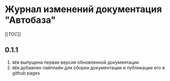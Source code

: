 # Журнал изменений документация "Автобаза"

[[_TOC_]]

## 0.1.1

1. `NEW` выпущена первая версия обновленной документации 
2. `NEW` добавлен пайплайн для сборки документации и публикации его в github pages